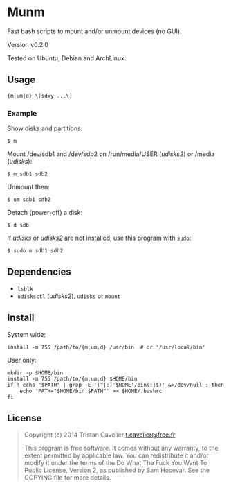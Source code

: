 # Munm

Fast bash scripts to mount and/or unmount devices (no GUI).

Version v0.2.0

Tested on Ubuntu, Debian and ArchLinux.

## Usage

    {m|um|d} \[sdxy ...\]

### Example

Show disks and partitions:

    $ m

Mount /dev/sdb1 and /dev/sdb2 on /run/media/USER (*udisks2*) or /media (*udisks*):

    $ m sdb1 sdb2

Unmount then:

    $ um sdb1 sdb2

Detach (power-off) a disk:

    $ d sdb

If *udisks* or *udisks2* are not installed, use this program with `sudo`:

    $ sudo m sdb1 sdb2

## Dependencies

- `lsblk`
- `udisksctl` (*udisks2*), `udisks` or `mount`

## Install

System wide:

    install -m 755 /path/to/{m,um,d} /usr/bin  # or '/usr/local/bin'

User only:

    mkdir -p $HOME/bin
    install -m 755 /path/to/{m,um,d} $HOME/bin
    if ! echo "$PATH" | grep -E '(^|:)'$HOME'/bin(:|$)' &>/dev/null ; then
        echo 'PATH="$HOME/bin:$PATH"' >> $HOME/.bashrc
    fi

## License

> Copyright (c) 2014 Tristan Cavelier <t.cavelier@free.fr>
>
> This program is free software. It comes without any warranty, to
> the extent permitted by applicable law. You can redistribute it
> and/or modify it under the terms of the Do What The Fuck You Want
> To Public License, Version 2, as published by Sam Hocevar. See
> the COPYING file for more details.
